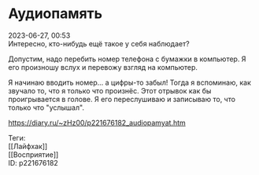 Аудиопамять
============

   
 2023-06-27, 00:53   
   Интересно, кто-нибудь ещё такое у себя наблюдает?   
   
 Допустим, надо перебить номер телефона с бумажки в компьютер. Я его произношу вслух и перевожу взгляд на компьютер.   
   
 Я начинаю вводить номер... а цифры-то забыл! Тогда я вспоминаю, как звучало то, что я только что произнёс. Этот отрывок как бы проигрывается в голове. Я его переслушиваю и записываю то, что только что "услышал".   
     
 <https://diary.ru/~zHz00/p221676182_audiopamyat.htm>   
   
 Теги:   
 [[Лайфхак]]   
 [[Восприятие]]   
 ID: p221676182